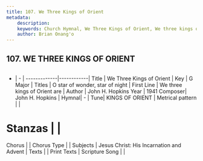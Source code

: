```yaml
---
title: 107. We Three Kings of Orient
metadata:
    description: 
    keywords: Church Hymnal, We Three Kings of Orient, We three kings of Orient are, O star of wonder, star of night
    author: Brian Onang'o
---
```



## 107. WE THREE KINGS OF ORIENT

```txt

```

- |   -  |
-------------|------------|
Title | We Three Kings of Orient |
Key | G Major |
Titles | O star of wonder, star of night |
First Line | We three kings of Orient are |
Author | John H. Hopkins
Year | 1941
Composer| John H. Hopkins |
Hymnal|  - |
Tune| KINGS OF ORIENT |
Metrical pattern | |
# Stanzas |  |
Chorus |  |
Chorus Type |  |
Subjects | Jesus Christ: His Incarnation and Advent |
Texts |  |
Print Texts | 
Scripture Song |  |
  
